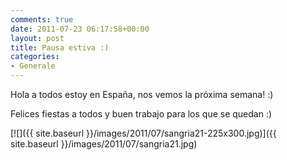 ```yaml
---
comments: true
date: 2011-07-23 06:17:58+00:00
layout: post
title: Pausa estiva :)
categories:
- Generale
---
```


Hola a todos estoy en España, nos vemos la próxima semana! :)

Felices fiestas a todos y buen trabajo para los que se quedan :)

[![]({{ site.baseurl }}/images/2011/07/sangria21-225x300.jpg)]({{ site.baseurl }}/images/2011/07/sangria21.jpg)
